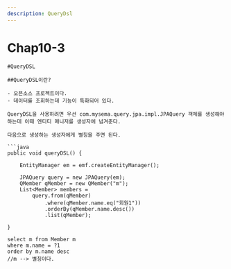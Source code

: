 ```yaml
---
description: QueryDsl
---
```


# Chap10-3



```text
#QueryDSL

##QueryDSL이란?

- 오픈소스 프로젝트이다.
- 데이터를 조회하는데 기능이 특화되어 있다.

QueryDSL을 사용하려면 우선 com.mysema.query.jpa.impl.JPAQuery 객체를 생성해야 하는데 이때 엔티티 매니저를 생성자에 넘겨준다.

다음으로 생성하는 생성자에게 별칭을 주면 된다.

```java
public void queryDSL() {
    
    EntityManager em = emf.createEntityManager();
    
    JPAQuery query = new JPAQuery(em);
    QMember qMember = new QMember("m");
    List<Member> members = 
        query.from(qMember)
            .where(qMember.name.eq("회원1"))
            .orderBy(qMember.name.desc())
            .list(qMember);
    
}

select m from Member m
where m.name = ?1
order by m.name desc 
//m --> 별칭이다.
```

```

 

